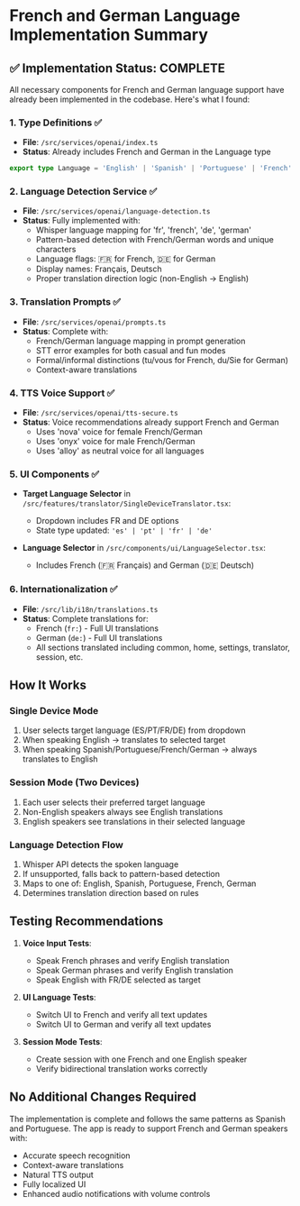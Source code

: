 # French and German Language Implementation Summary

## ✅ Implementation Status: COMPLETE

All necessary components for French and German language support have already been implemented in the codebase. Here's what I found:

### 1. **Type Definitions** ✅
- **File**: `/src/services/openai/index.ts`
- **Status**: Already includes French and German in the Language type
```typescript
export type Language = 'English' | 'Spanish' | 'Portuguese' | 'French' | 'German' | 'auto-detect';
```

### 2. **Language Detection Service** ✅
- **File**: `/src/services/openai/language-detection.ts`
- **Status**: Fully implemented with:
  - Whisper language mapping for 'fr', 'french', 'de', 'german'
  - Pattern-based detection with French/German words and unique characters
  - Language flags: 🇫🇷 for French, 🇩🇪 for German
  - Display names: Français, Deutsch
  - Proper translation direction logic (non-English → English)

### 3. **Translation Prompts** ✅
- **File**: `/src/services/openai/prompts.ts`
- **Status**: Complete with:
  - French/German language mapping in prompt generation
  - STT error examples for both casual and fun modes
  - Formal/informal distinctions (tu/vous for French, du/Sie for German)
  - Context-aware translations

### 4. **TTS Voice Support** ✅
- **File**: `/src/services/openai/tts-secure.ts`
- **Status**: Voice recommendations already support French and German
  - Uses 'nova' voice for female French/German
  - Uses 'onyx' voice for male French/German
  - Uses 'alloy' as neutral voice for all languages

### 5. **UI Components** ✅
- **Target Language Selector** in `/src/features/translator/SingleDeviceTranslator.tsx`:
  - Dropdown includes FR and DE options
  - State type updated: `'es' | 'pt' | 'fr' | 'de'`
  
- **Language Selector** in `/src/components/ui/LanguageSelector.tsx`:
  - Includes French (🇫🇷 Français) and German (🇩🇪 Deutsch)

### 6. **Internationalization** ✅
- **File**: `/src/lib/i18n/translations.ts`
- **Status**: Complete translations for:
  - French (`fr:`) - Full UI translations
  - German (`de:`) - Full UI translations
  - All sections translated including common, home, settings, translator, session, etc.

## How It Works

### Single Device Mode
1. User selects target language (ES/PT/FR/DE) from dropdown
2. When speaking English → translates to selected target
3. When speaking Spanish/Portuguese/French/German → always translates to English

### Session Mode (Two Devices)
1. Each user selects their preferred target language
2. Non-English speakers always see English translations
3. English speakers see translations in their selected language

### Language Detection Flow
1. Whisper API detects the spoken language
2. If unsupported, falls back to pattern-based detection
3. Maps to one of: English, Spanish, Portuguese, French, German
4. Determines translation direction based on rules

## Testing Recommendations

1. **Voice Input Tests**:
   - Speak French phrases and verify English translation
   - Speak German phrases and verify English translation
   - Speak English with FR/DE selected as target

2. **UI Language Tests**:
   - Switch UI to French and verify all text updates
   - Switch UI to German and verify all text updates

3. **Session Mode Tests**:
   - Create session with one French and one English speaker
   - Verify bidirectional translation works correctly

## No Additional Changes Required

The implementation is complete and follows the same patterns as Spanish and Portuguese. The app is ready to support French and German speakers with:
- Accurate speech recognition
- Context-aware translations
- Natural TTS output
- Fully localized UI
- Enhanced audio notifications with volume controls